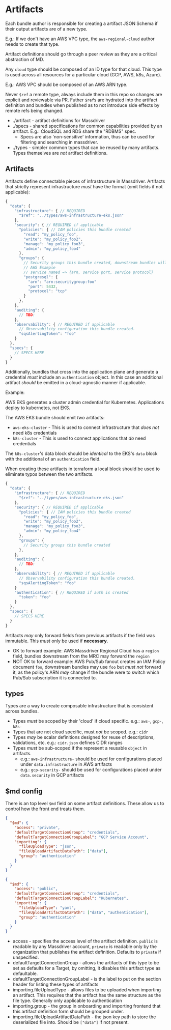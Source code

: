 # Artifacts

Each bundle author is responsible for creating a artifact JSON Schema if their output artifacts are of a new type.

E.g.: If we don't have an AWS VPC type, the `aws-regional-cloud` author needs to create that type.

Artifact definitions should go through a peer review as they are a critical abstraction of MD.

Any `cloud` type should be composed of an ID type for that cloud. This type is used across all resources for a particular cloud (GCP, AWS, k8s, Azure).

E.g.: AWS VPC should be composed of an AWS ARN type.

Never `$ref` a remote type, always include them in this repo so changes are explicit and reviewable via PR. Futher `$ref`s are hydrated into the artifact definition and bundles when published as to not introduce side effects by remote refs being changed.

* ./artifact - artifact definitions for Massdriver
* ./specs - shared specifications for common capabilities provided by an artifact. E.g.: CloudSQL and RDS share the "RDBMS" spec.
  * Specs are also 'non-sensitive' information, thus can be used for filtering and searching in massdriver.
* ./types - simpler common types that can be reused by many artifacts. Types themselves are _not_ artifact definitions.

## Artifacts

Artifacts define connectable pieces of infrastructure in Massdriver. Artifacts that strictly represent infrastructure
_must_ have the format (omit fields if not applicable):

```js
{
  "data": {
    "infrastructure": { // REQUIRED
      "$ref": "../types/aws-infrastructure-eks.json"
    },
    "security": { // REQUIRED if applicable
      "policies": { // IAM policies this bundle created
        "read": "my_policy_foo",
        "write": "my_policy_foo2",
        "manage": "my_policy_foo3",
        "admin": "my_policy_foo4"
      },
      "groups": {
        // Security groups this bundle created, downstream bundles will attach and set up their own security group rules.
        // AWS Example
        // service named => {arn, service port, service protocol}
        "postgresql": {
          "arn": "arn:securitygroup:foo"
          "port": 5432,
          "protocol": "tcp"
        }
      },
    },
    "auditing": {
      // TBD:
    },
    "observability": { // REQUIRED if applicable
      // Observability configuration this bundle created.
      "sqsAlertingToken": "foo"
    }
  },
  "specs": {
    // SPECS HERE
  }
}
```

Additionally, bundles that cross into the application plane and generate a credential _must_ include an `authentication` object. In this case an additional artifact _should_ be emitted in a cloud-agnostic manner if applicable.

Example:

AWS EKS generates a cluster admin credential for Kubernetes. Applications deploy to kubernetes, not EKS.

The AWS EKS bundle should emit _two_ artifacts: 

* `aws-eks-cluster` - This is used to connect infrastructure that _does not_ need k8s credentials
* `k8s-cluster` - This is used to connect applications that _do_ need credentials

The `k8s-cluster`'s data block should be _identical_ to the EKS's `data` block with the additional of an `authentication` field.

When creating these artifacts in terraform a local block should be used to eliminate typos between the two artifacts.

```js
{
  "data": {
    "infrastructure": { // REQUIRED
      "$ref": "../types/aws-infrastructure-eks.json"
    },
    "security": { // REQUIRED if applicable
      "policies": { // IAM policies this bundle created
        "read": "my_policy_foo",
        "write": "my_policy_foo2",
        "manage": "my_policy_foo3",
        "admin": "my_policy_foo4"
      },
      "groups": {
        // Security groups this bundle created
      },
    },
    "auditing": {
      // TBD:
    },
    "observability": { // REQUIRED if applicable
      // Observability configuration this bundle created.
      "sqsAlertingToken": "foo"
    }
    "authentication": { // REQUIRED if auth is created
      "token": "foo"
    }
  },
  "specs": {
    // SPECS HERE
  }
}
```

Artifacts _may_ only forward fields from previous artifacts if the field was immutable. This _must_ only be used if **necessary.**

* OK to forward example: AWS Massdriver Regional Cloud has a `region` field, bundles downstream from the MRC may forward the `region`
* NOT OK to forward example: AWS Pub/Sub fanout creates an IAM Policy document `foo`, downstream bundles may use `foo` but _must not_ forward it, as the policy's ARN _may_ change if the bundle were to switch which Pub/Sub subscription it is connected to.

## types

Types are a way to create composable infrastructure that is consistent across bundles.

* Types _must_ be scoped by their 'cloud' if cloud specific. e.g.: `aws-`, `gcp-`, `k8s-`
* Types that are not cloud specific, must _not_ be scoped. e.g.: `cidr`
* Types _may_ be scalar definitions designed for reuse of descriptions, validations, etc. e.g.: `cidr.json` defines CIDR ranges
* Types _must_ be sub-scoped if the represent a reusable `object` in artifacts. 
  * e.g.: `aws-infrastructure-` should be used for configurations placed under `data.infrastructure` in AWS artifacts
  * e.g.: `gcp-security-` should be used for configurations placed under `data.security` in GCP artifacts

## $md config

There is an top level `$md` field on some artifact definitions. These allow us to control how the front end treats them.

```json
{
  "$md": {
    "access": "private",
    "defaultTargetConnectionGroup": "credentials",
    "defaultTargetConnectionGroupLabel": "GCP Service Account",
    "importing": {
      "fileUploadType": "json",
      "fileUploadArtifactDataPath": ["data"],
      "group": "authentication"
    } 
  }
}
```

```json
{
  "$md": {
    "access": "public",
    "defaultTargetConnectionGroup": "credentials",
    "defaultTargetConnectionGroupLabel": "Kubernetes",
    "importing": {
      "fileUploadType": "yaml",
      "fileUploadArtifactDataPath": ["data", "authentication"],
      "group": "authentication"
    } 
  }
}
```

* access - specifies the access level of the artifact definition. `public` is readable by any Massdriver account, `private` is readable only by the organization that publishes the artifact definition. Defaults to `private` if unspecified.
* defaultTargetConnectionGroup - allows the artifacts of this type to be set as defaults for a Target, by omitting, it disables this artifact type as defaultable.
* defaultTargetConnectionGroupLabel - is the label to put on the section header for listing these types of artifacts
* importing.fileUploadType - allows files to be uploaded when importing an artifact. This requires that the artifact has the same structure as the file type. Generally only applicable to authentication
* importing.group - the group in onboarding and importing frontend that this artifact definition form should be grouped under.
* importing.fileUploadArtifactDataPath - the json key path to store the deserialized file into. Should be `["data"]` if not present.

